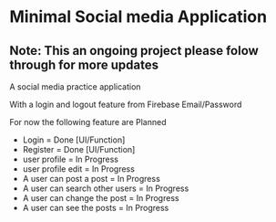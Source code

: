 # Minimal Social media Application
## Note: This an ongoing project please folow through for more updates

A social media practice application

With a login and logout feature from Firebase Email/Password

For now the following feature are Planned
 - Login = Done [UI/Function]
 - Register = Done [UI/Function]
 - user profile = In Progress
 - user profile edit = In Progress
 - A user can post a post = In Progress
 - A user can search other users = In Progress
 - A user can change the post = In Progress
 - A user can see the posts = In Progress
